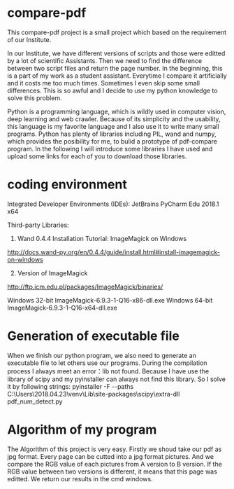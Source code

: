 # compare-pdf
This compare-pdf project is a small project which based on the requirement of our Institute.

In our Institute, we have different versions of scripts and those were editted by a lot of scientific Assistants. Then we need to find the difference between two script files and return the page number. In the beginning, this is a part of my work as a student assistant. Everytime I compare it artificially and it costs me too much times. Sometimes I even skip some small differences. This is so awful and I decide to use my python knowledge to solve this problem.

Python is a programming language, which is wildly used in computer vision, deep learning and web crawler. Because of its simplicity and the usability, this language is my favorite language and I also use it to write many small programs. Python has plenty of libraries including PIL, wand and numpy, which provides the posibility for me, to bulid a prototype of pdf-compare program. In the following I will introduce some libraries I have used and upload some links for each of you to download those libraries.

# coding environment

Integrated Developer Environments (IDEs): JetBrains PyCharm Edu 2018.1 x64

Third-party Libraries:

1. Wand 0.4.4
Installation Tutorial: ImageMagick on Windows

http://docs.wand-py.org/en/0.4.4/guide/install.html#install-imagemagick-on-windows

2. Version of ImageMagick

http://ftp.icm.edu.pl/packages/ImageMagick/binaries/

Windows 32-bit
ImageMagick-6.9.3-1-Q16-x86-dll.exe
Windows 64-bit
ImageMagick-6.9.3-1-Q16-x64-dll.exe

# Generation of executable file
When we finish our python program, we also need to generate an executable file to let others use our programs. During the compilation process I always meet an error：lib not found. Because I have use the library of scipy and my pyinstaller can always not find this library. So I solve it by following strings: pyinstaller -F --paths C:\Users\2018.04.23\venv\Lib\site-packages\scipy\extra-dll pdf_num_detect.py

# Algorithm of my program
The Algorithm of this project is very easy. Firstly we shoud take our pdf as jpg format. Every page can be cutted into a jpg format pictures. And we compare the RGB value of each pictures from A version to B version. If the RGB value between two versions is different, it means that this page was editted. We return our results in the cmd windows.
